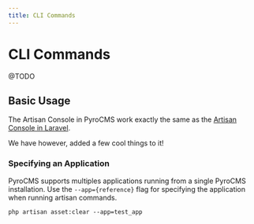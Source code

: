 ```yaml
---
title: CLI Commands
---
```


# CLI Commands

<div class="documentation__toc"></div>

@TODO

## Basic Usage

The Artisan Console in PyroCMS work exactly the same as the [Artisan Console in Laravel](https://laravel.com/docs/5.3/artisan).

We have however, added a few cool things to it!

### Specifying an Application

PyroCMS supports multiples applications running from a single PyroCMS installation. Use the `--app={reference}` flag for specifying the application when running artisan commands.

    php artisan asset:clear --app=test_app
